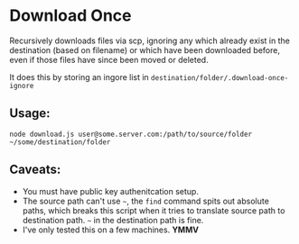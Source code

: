 # Download Once

Recursively downloads files via scp, ignoring any which already exist in the destination (based on filename) or which have been downloaded before, even if those files have since been moved or deleted.

It does this by storing an ingore list in `destination/folder/.download-once-ignore`

## Usage:

```
node download.js user@some.server.com:/path/to/source/folder ~/some/destination/folder
```

## Caveats:
* You must have public key authenitcation setup.
* The source path can't use `~`, the `find` command spits out absolute paths, which breaks this script when it tries to translate source path to destination path. `~` in the destination path is fine.
* I've only tested this on a few machines. **YMMV**